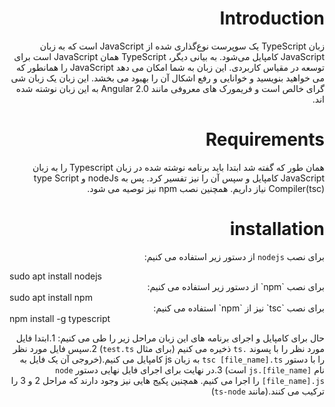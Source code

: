 <div dir="rtl">

# Introduction   

زبان TypeScript یک سوپر‌ست نوع‌گذاری شده از JavaScript است که به زبان JavaScript کامپایل می‌شود. به بیانی دیگر، TypeScript  همان JavaScript است برای توسعه در مقیاس کاربردی. این زبان به شما امکان می دهد JavaScript را همانطور که می خواهید بنویسید و خوانایی و رفع اشکال آن را بهبود می بخشد. این زبان یک زبان شی گرای خالص است و فریمورک های معروفی مانند Angular 2.0 به این زبان نوشته شده اند.

# Requirements

همان طور که گفته شد ابتدا باید برنامه نوشته شده در زبان Typescript را به زبان JavaScript کامپایل و سپس آن را نیز تفسیر کرد. پس به nodeJs و type Script Compiler(tsc) نیاز داریم. همچنین نصب npm نیز توصیه می شود.

# installation

برای نصب `nodejs` از دستور زیر استفاده می کنیم:
<div dir="ltr">
sudo apt install nodejs
</div>
برای نصب `npm` از دستور زیر استفاده می کنیم:
<div dir="ltr">
sudo apt install npm
</div>
برای نصب `tsc` نیز از `npm` استفاده می کنیم:
<div dir="ltr">
npm install -g typescript
</div>

حال برای کامپایل و اجرای برنامه های این زبان مراحل زیر را طی می کنیم:
	1.ابتدا فایل مورد نظر را با پسوند `.ts` ذخیره می کنیم (برای مثال `test.ts`)
	2.سپس فایل مورد نظر را با دستور `tsc [file_name].ts` به زبان js کامپایل می کنیم.(خروجی آن یک فایل به نام `[file_name].js` است)
  3.در نهایت برای اجرای فایل نهایی دستور `node [file_name].js` را اجرا می کنیم.
همچنین پکیج هایی نیز وجود دارند که مراحل 2 و 3 را ترکیب می کنند.(مانند `ts-node`)

